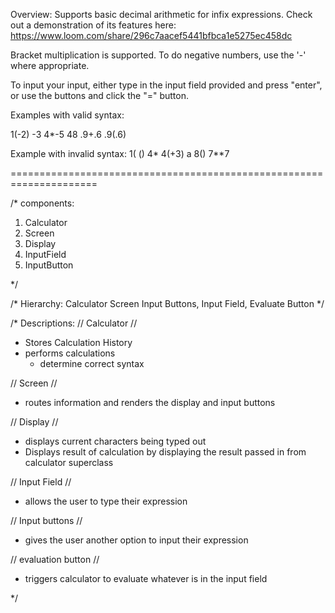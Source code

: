Overview:
Supports basic decimal arithmetic for infix expressions.
Check out a demonstration of its features here: https://www.loom.com/share/296c7aacef5441bfbca1e5275ec458dc

Bracket multiplication is supported. To do negative numbers, use the '-' where appropriate.

To input your input, either type in the input field provided and press "enter", or use the buttons and click the "=" button.

Examples with valid syntax:

1(-2)
-3
4*-5
48
.9+.6
.9(.6)

Example with invalid syntax:
1(
()
4*
4(+3)
a
8()
7**7

=====================================================================

/*
components:
1. Calculator
2. Screen
3. Display
4. InputField
5. InputButton

*/

/*
Hierarchy:
Calculator
  Screen
    Input Buttons, Input Field, Evaluate Button
*/

/*
Descriptions:
// Calculator //
- Stores Calculation History
- performs calculations
  - determine correct syntax

// Screen //
- routes information and renders the display and input buttons

// Display //
- displays current characters being typed out
- Displays result of calculation by displaying the result passed in from calculator superclass

// Input Field //
- allows the user to type their expression

// Input buttons //
- gives the user another option to input their expression

// evaluation button //
- triggers calculator to evaluate whatever is in the input field

 */
